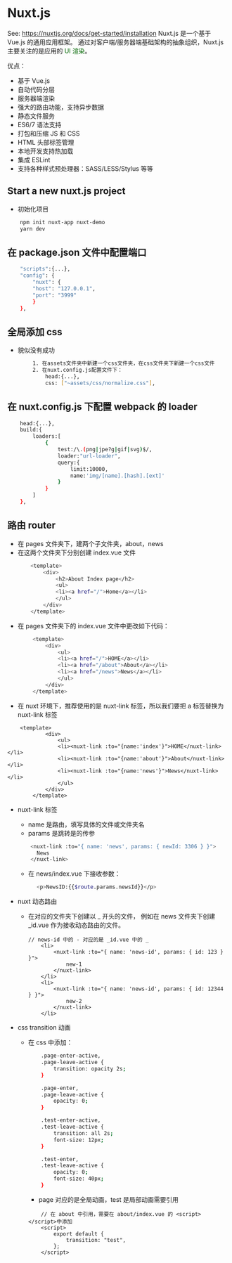 # Nuxt.js

See: https://nuxtjs.org/docs/get-started/installation
Nuxt.js 是一个基于 Vue.js 的通用应用框架。
通过对客户端/服务器端基础架构的抽象组织，Nuxt.js 主要关注的是应用的 <font color="#006600">UI 渲染</font>。

优点：

- 基于 Vue.js
- 自动代码分层
- 服务器端渲染
- 强大的路由功能，支持异步数据
- 静态文件服务
- ES6/7 语法支持
- 打包和压缩 JS 和 CSS
- HTML 头部标签管理
- 本地开发支持热加载
- 集成 ESLint
- 支持各种样式预处理器：SASS/LESS/Stylus 等等

## Start a new nuxt.js project

- 初始化项目

```bash
    npm init nuxt-app nuxt-demo
    yarn dev
```

## 在 package.json 文件中配置端口

```bash
    "scripts":{...},
    "config": {
        "nuxt": {
        "host": "127.0.0.1",
        "port": "3999"
        }
    },
```

## 全局添加 css

- 貌似没有成功

```bash
        1. 在assets文件夹中新建一个css文件夹，在css文件夹下新建一个css文件
        2. 在nuxt.config.js配置文件下：
            head:{...},
            css: ["~assets/css/normalize.css"],
```

## 在 nuxt.config.js 下配置 webpack 的 loader

```bash
    head:{...},
    build:{
        loaders:[
            {
                test:/\.(png|jpe?g|gif|svg)$/,
                loader:"url-loader",
                query:{
                    limit:10000,
                    name:'img/[name].[hash].[ext]'
                }
            }
        ]
    },
```

## 路由 router

- 在 pages 文件夹下，建两个子文件夹，about，news
- 在这两个文件夹下分别创建 index.vue 文件
  ```bash
      <template>
          <div>
              <h2>About Index page</h2>
              <ul>
              <li><a href="/">Home</a></li>
              </ul>
          </div>
      </template>
  ```
- 在 pages 文件夹下的 index.vue 文件中更改如下代码：

```bash
        <template>
            <div>
                <ul>
                <li><a href="/">HOME</a></li>
                <li><a href="/about">About</a></li>
                <li><a href="/news">News</a></li>
                </ul>
            </div>
        </template>
```

- 在 nuxt 环境下，推荐使用的是 nuxt-link 标签，所以我们要把 a 标签替换为 nuxt-link 标签

```
    <template>
            <div>
                <ul>
                <li><nuxt-link :to="{name:'index'}">HOME</nuxt-link></li>
                <li><nuxt-link :to="{name:'about'}">About</nuxt-link></li>
                <li><nuxt-link :to="{name:'news'}">News</nuxt-link></li>
                </ul>
            </div>
        </template>
```

- nuxt-link 标签
  - name 是路由，填写具体的文件或文件夹名
  - params 是跳转是的传参
  ```bash
      <nuxt-link :to="{ name: 'news', params: { newId: 3306 } }">
        News
      </nuxt-link>
  ```
  - 在 news/index.vue 下接收参数：
  ```bash
        <p>NewsID:{{$route.params.newsId}}</p>
  ```
- nuxt 动态路由

  - 在对应的文件夹下创建以 \_ 开头的文件，
    例如在 news 文件夹下创建 \_id.vue 作为接收动态路由的文件。
    ```
    // news-id 中的 - 对应的是 _id.vue 中的 _
        <li>
            <nuxt-link :to="{ name: 'news-id', params: { id: 123 } }">
                new-1
            </nuxt-link>
        </li>
        <li>
            <nuxt-link :to="{ name: 'news-id', params: { id: 12344 } }">
                new-2
            </nuxt-link>
        </li>
    ```

- css transition 动画

  - 在 css 中添加：

    ```bash
        .page-enter-active,
        .page-leave-active {
            transition: opacity 2s;
        }

        .page-enter,
        .page-leave-active {
            opacity: 0;
        }

        .test-enter-active,
        .test-leave-active {
            transition: all 2s;
            font-size: 12px;
        }

        .test-enter,
        .test-leave-active {
            opacity: 0;
            font-size: 40px;
        }
    ```

    - page 对应的是全局动画，test 是局部动画需要引用

    ```
        // 在 about 中引用，需要在 about/index.vue 的 <script></script>中添加
        <script>
            export default {
                transition: "test",
            };
        </script>
    ```

